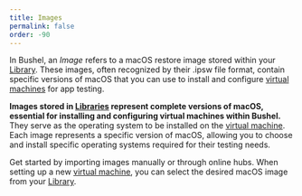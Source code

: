 ```yaml
---
title: Images
permalink: false
order: -90
---
```


In Bushel, an _Image_ refers to a macOS restore image stored within your [Library](#library). These images, often recognized by their .ipsw file format, contain specific versions of macOS that you can use to install and configure [virtual machines](#machine) for app testing.

**Images stored in [Libraries](#library) represent complete versions of macOS, essential for installing and configuring virtual machines within Bushel.** They serve as the operating system to be installed on the [virtual machine](#machine). Each image represents a specific version of macOS, allowing you to choose and install specific operating systems required for their testing needs.

Get started by importing images manually or through online hubs. When setting up a new [virtual machine](#machine), you can select the desired macOS image from your [Library](#Library).

